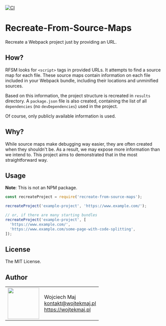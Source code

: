 [![CI](https://github.com/wojtekmaj/recreate-from-source-maps/workflows/CI/badge.svg)](https://github.com/wojtekmaj/recreate-from-source-maps/actions)

# Recreate-From-Source-Maps

Recreate a Webpack project just by providing an URL.

## How?

RFSM looks for `<script>` tags in provided URLs. It attempts to find a source map for each file. These source maps contain information on each file included in your Webpack bundle, including their locations and unminified sources.

Based on this information, the project structure is recreated in `results` directory. A `package.json` file is also created, containing the list of all `dependencies` (no `devDependencies`) used in the project.

Of course, only publicly available information is used.

## Why?

While source maps make debugging way easier, they are often created when they shouldn't be. As a result, we may expose more information than we intend to. This project aims to demonstrated that in the most straightforward way.

## Usage

**Note**: This is not an NPM package.

```js
const recreateProject = require('recreate-from-source-maps');

recreateProject('example-project', 'https://www.example.com/');

// or, if there are many starting bundles
recreateProject('example-project', [
  'https://www.example.com/',
  'https://www.example.com/some-page-with-code-splitting',
]);
```

## License

The MIT License.

## Author

<table>
  <tr>
    <td>
      <img src="https://github.com/wojtekmaj.png?s=100" width="100">
    </td>
    <td>
      Wojciech Maj<br />
      <a href="mailto:kontakt@wojtekmaj.pl">kontakt@wojtekmaj.pl</a><br />
      <a href="https://wojtekmaj.pl">https://wojtekmaj.pl</a>
    </td>
  </tr>
</table>
